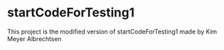 # startCodeForTesting1
This project is the modified version of startCodeForTesting1 made by Kim Meyer Albrechtsen
